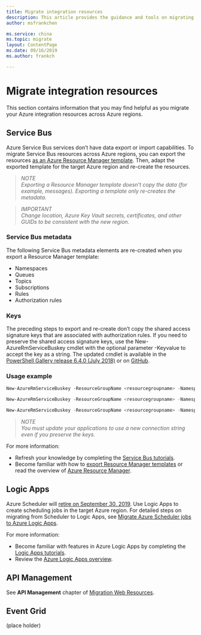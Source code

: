 ```yaml
---
title: Migrate integration resources 
description: This article provides the guidance and tools on migrating integration resources to targey Azure region.
author: msfrankchen

ms.service: china 
ms.topic: migrate
layout: ContentPage 
ms.date: 09/16/2019
ms.author: frankch

---
```




# Migrate integration resources

This section contains information that you may find helpful as you migrate your Azure integration resources across Azure regions.

## Service Bus

Azure Service Bus services don’t have data export or import capabilities. To migrate Service Bus resources across Azure regions, you can export the resources [as an Azure Resource Manager template](https://docs.azure.cn/azure-resource-manager/manage-resource-groups-portal#export-resource-groups-to-templates). Then, adapt the exported template for the target Azure region and re-create the resources.

>*NOTE*  
>*Exporting a Resource Manager template doesn’t copy the data (for example, messages). Exporting a template only re-creates the metadata.*

>*IMPORTANT*  
>*Change location, Azure Key Vault secrets, certificates, and other GUIDs to be consistent with the new region.*

### Service Bus metadata
The following Service Bus metadata elements are re-created when you export a Resource Manager template:
*	Namespaces
* Queues
* Topics
* Subscriptions
* Rules
* Authorization rules

### Keys

The preceding steps to export and re-create don’t copy the shared access signature keys that are associated with authorization rules. If you need to preserve the shared access signature keys, use the New-AzureRmServiceBuskey cmdlet with the optional parameter
-Keyvalue to accept the key as a string. The updated cmdlet is available in the [PowerShell Gallery release 6.4.0 (July 2018)](https://www.powershellgallery.com/packages/AzureRM/6.4.0) or on [GitHub](https://github.com/Azure/azure-powershell/releases/tag/v6.4.0-July2018).

 

### Usage example
```PowerShell
New-AzureRmServiceBuskey -ResourceGroupName <resourcegroupname> -Namespace <namespace> -Name <name of Authorization rule> -RegenerateKey <PrimaryKey/SecondaryKey> -KeyValue <string-keyvalue>
```
```powershell
New-AzureRmServiceBuskey -ResourceGroupName <resourcegroupname> -Namespace <namespace> -Queue <queuename> -Name <name of Authorization rule> - RegenerateKey <PrimaryKey/SecondaryKey> -KeyValue <string-keyvalue>
```
```powershell
New-AzureRmServiceBuskey -ResourceGroupName <resourcegroupname> -Namespace <namespace> -Topic <topicname> -Name <name of Authorization rule> - RegenerateKey <PrimaryKey/SecondaryKey> -KeyValue <string-keyvalue>
```
>*NOTE*  
>*You must update your applications to use a new connection string even if you preserve the keys.*

For more information: 
* Refresh your knowledge by completing the [Service Bus tutorials](https://docs.azure.cn/service-bus-messaging/#step-by-step-tutorials).
* Become familiar with how to [export Resource Manager templates](https://docs.azure.cn/azure-resource-manager/manage-resource-groups-portal#export-resource-groups-to-templates) or read the overview of [Azure Resource Manager](https://docs.azure.cn/azure-resource-manager/resource-group-overview).



## Logic Apps

Azure Scheduler will [retire on September 30, 2019](https://azure.microsoft.com/updates/azure-scheduler-will-retire-on-september-30-2019/). Use Logic Apps to create scheduling jobs in the target Azure region. For detailed steps on migrating from Scheduler to Logic Apps, see [Migrate Azure Scheduler jobs to Azure Logic Apps](https://docs.azure.cn/scheduler/migrate-from-scheduler-to-logic-apps).


For more information: 
*	Become familiar with features in Azure Logic Apps by completing the [Logic Apps tutorials](https://docs.azure.cn/logic-apps/#step-by-step-tutorials).
* Review the [Azure Logic Apps overview](https://docs.azure.cn/logic-apps/logic-apps-overview).

## API Management

See **API Management** chapter of [Migration Web Resources](./china-migration-guidance-web.md).

## Event Grid
(place holder)
